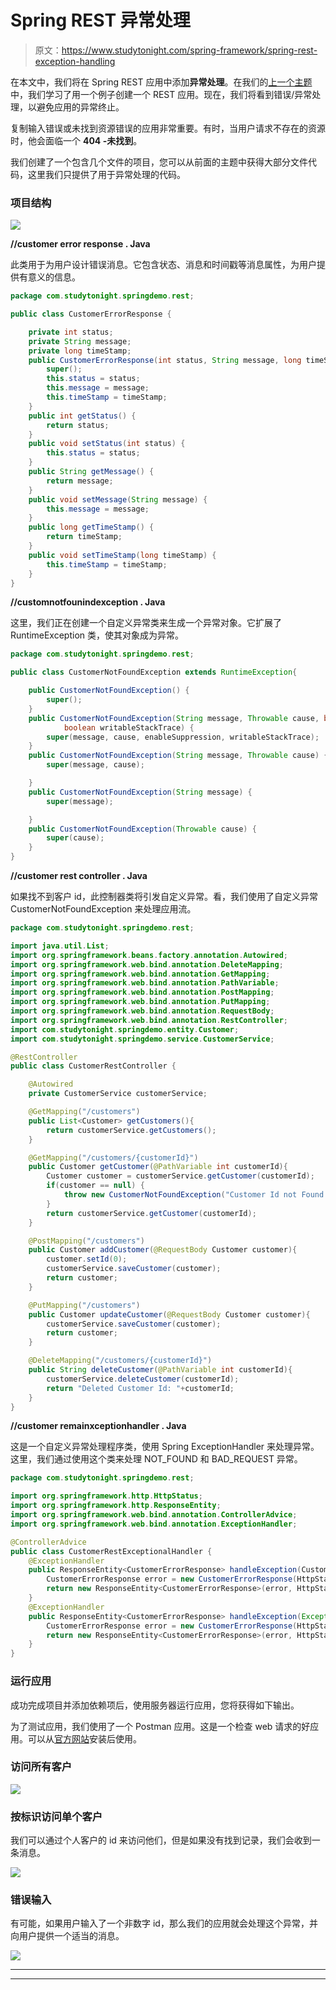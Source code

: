 # Spring REST 异常处理

> 原文：<https://www.studytonight.com/spring-framework/spring-rest-exception-handling>

在本文中，我们将在 Spring REST 应用中添加**异常处理**。在我们的[上一个主题](https://www.studytonight.com/spring-framework/spring-rest-crud-application)中，我们学习了用一个例子创建一个 REST 应用。现在，我们将看到错误/异常处理，以避免应用的异常终止。

复制输入错误或未找到资源错误的应用非常重要。有时，当用户请求不存在的资源时，他会面临一个 **404 -未找到**。

我们创建了一个包含几个文件的项目，您可以从前面的主题中获得大部分文件代码，这里我们只提供了用于异常处理的代码。

### 项目结构

![](img/bf714cdf52cd83924e42463757016c43.png)

**//customer error response . Java**

此类用于为用户设计错误消息。它包含状态、消息和时间戳等消息属性，为用户提供有意义的信息。

```java
package com.studytonight.springdemo.rest;

public class CustomerErrorResponse {

	private int status;
	private String message;
	private long timeStamp;
	public CustomerErrorResponse(int status, String message, long timeStamp) {
		super();
		this.status = status;
		this.message = message;
		this.timeStamp = timeStamp;
	}
	public int getStatus() {
		return status;
	}
	public void setStatus(int status) {
		this.status = status;
	}
	public String getMessage() {
		return message;
	}
	public void setMessage(String message) {
		this.message = message;
	}
	public long getTimeStamp() {
		return timeStamp;
	}
	public void setTimeStamp(long timeStamp) {
		this.timeStamp = timeStamp;
	}
}
```

**//customnotfounindexception . Java**

这里，我们正在创建一个自定义异常类来生成一个异常对象。它扩展了 RuntimeException 类，使其对象成为异常。

```java
package com.studytonight.springdemo.rest;

public class CustomerNotFoundException extends RuntimeException{

	public CustomerNotFoundException() {
		super();
	}
	public CustomerNotFoundException(String message, Throwable cause, boolean enableSuppression,
			boolean writableStackTrace) {
		super(message, cause, enableSuppression, writableStackTrace);
	}
	public CustomerNotFoundException(String message, Throwable cause) {
		super(message, cause);

	}
	public CustomerNotFoundException(String message) {
		super(message);

	}
	public CustomerNotFoundException(Throwable cause) {
		super(cause);
	}
} 
```

**//customer rest controller . Java**

如果找不到客户 id，此控制器类将引发自定义异常。看，我们使用了自定义异常 CustomerNotFoundException 来处理应用流。

```java
package com.studytonight.springdemo.rest;

import java.util.List;
import org.springframework.beans.factory.annotation.Autowired;
import org.springframework.web.bind.annotation.DeleteMapping;
import org.springframework.web.bind.annotation.GetMapping;
import org.springframework.web.bind.annotation.PathVariable;
import org.springframework.web.bind.annotation.PostMapping;
import org.springframework.web.bind.annotation.PutMapping;
import org.springframework.web.bind.annotation.RequestBody;
import org.springframework.web.bind.annotation.RestController;
import com.studytonight.springdemo.entity.Customer;
import com.studytonight.springdemo.service.CustomerService;

@RestController
public class CustomerRestController {

	@Autowired
	private CustomerService customerService;

	@GetMapping("/customers")
	public List<Customer> getCustomers(){
		return customerService.getCustomers();
	}

	@GetMapping("/customers/{customerId}")
	public Customer getCustomer(@PathVariable int customerId){
		Customer customer = customerService.getCustomer(customerId);
		if(customer == null) {
			throw new CustomerNotFoundException("Customer Id not Found : "+customerId);
		}
		return customerService.getCustomer(customerId);
	}

	@PostMapping("/customers")
	public Customer addCustomer(@RequestBody Customer customer){
		customer.setId(0);
		customerService.saveCustomer(customer);
		return customer;
	}

	@PutMapping("/customers")
	public Customer updateCustomer(@RequestBody Customer customer){
		customerService.saveCustomer(customer);
		return customer;
	}

	@DeleteMapping("/customers/{customerId}")
	public String deleteCustomer(@PathVariable int customerId){
		customerService.deleteCustomer(customerId);
		return "Deleted Customer Id: "+customerId;
	}
}
```

**//customer remainxceptionhandler . Java**

这是一个自定义异常处理程序类，使用 Spring ExceptionHandler 来处理异常。这里，我们通过使用这个类来处理 NOT_FOUND 和 BAD_REQUEST 异常。

```java
package com.studytonight.springdemo.rest;

import org.springframework.http.HttpStatus;
import org.springframework.http.ResponseEntity;
import org.springframework.web.bind.annotation.ControllerAdvice;
import org.springframework.web.bind.annotation.ExceptionHandler;

@ControllerAdvice
public class CustomerRestExceptionalHandler {
	@ExceptionHandler
	public ResponseEntity<CustomerErrorResponse> handleException(CustomerNotFoundException e){
		CustomerErrorResponse error = new CustomerErrorResponse(HttpStatus.NOT_FOUND.value(), e.getMessage(), System.currentTimeMillis());
		return new ResponseEntity<CustomerErrorResponse>(error, HttpStatus.NOT_FOUND);
	}	
	@ExceptionHandler
	public ResponseEntity<CustomerErrorResponse> handleException(Exception e){
		CustomerErrorResponse error = new CustomerErrorResponse(HttpStatus.BAD_REQUEST.value(), e.getMessage(), System.currentTimeMillis());
		return new ResponseEntity<CustomerErrorResponse>(error, HttpStatus.BAD_REQUEST);
	}	
}
```

### 运行应用

成功完成项目并添加依赖项后，使用服务器运行应用，您将获得如下输出。

为了测试应用，我们使用了一个 Postman 应用。这是一个检查 web 请求的好应用。可以从[官方网站](https://www.postman.com/downloads/)安装后使用。

### 访问所有客户

![](img/2bfe66f2b6377dd45b12e1aa06128052.png)

### 按标识访问单个客户

我们可以通过个人客户的 id 来访问他们，但是如果没有找到记录，我们会收到一条消息。

![](img/a18330dbc2a61924f1efcf06dfe699e3.png)

### 错误输入

有可能，如果用户输入了一个非数字 id，那么我们的应用就会处理这个异常，并向用户提供一个适当的消息。

![](img/0cd03367323db6984089c595d9e1fbd7.png)

* * *

* * *